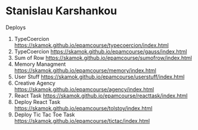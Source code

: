 # Stanislau Karshankou
Deploys
1. TypeCoercion https://skamok.github.io/epamcourse/typecoercion/index.html
2. TypeCoercion https://skamok.github.io/epamcourse/gauss/index.html
3. Sum of Row https://skamok.github.io/epamcourse/sumofrow/index.html
4. Memory Managment https://skamok.github.io/epamcourse/memory/index.html
5. User Stuff https://skamok.github.io/epamcourse/userstuff/index.html
6. Creative Agency https://skamok.github.io/epamcourse/agency/index.html
7. React Task https://skamok.github.io/epamcourse/reacttask/index.html
8. Deploy React Task https://skamok.github.io/epamcourse/tolstoy/index.html
8. Deploy Tic Tac Toe Task https://skamok.github.io/epamcourse/tictac/index.html